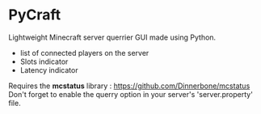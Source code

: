 <h1>PyCraft</h1>
Lightweight Minecraft server querrier GUI made using Python.
</br>
<ul>
  <li>list of connected players on the server</li>
  <li>Slots indicator</li>
  <li>Latency indicator </li>
 </ul>
 
Requires the <b>mcstatus</b> library : https://github.com/Dinnerbone/mcstatus
</br>Don't forget to enable the querry option in your server's 'server.property' file.
